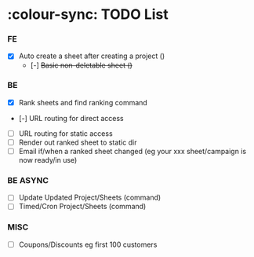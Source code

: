 # :colour-sync: TODO List

### FE
- [x] Auto create a sheet after creating a project ()
    - [-] ~~Basic non-deletable sheet ()~~
  
### BE
- [x] Rank sheets and find ranking command
- [-] URL routing for direct access
- [ ] URL routing for static access
- [ ] Render out ranked sheet to static dir
- [ ] Email if/when a ranked sheet changed (eg your xxx sheet/campaign is now ready/in use)

### BE ASYNC
- [ ] Update Updated Project/Sheets (command)
- [ ] Timed/Cron Project/Sheets (command)

### MISC
- [ ] Coupons/Discounts eg first 100 customers
